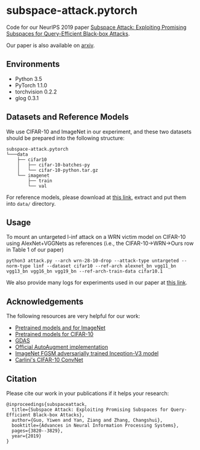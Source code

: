 # subspace-attack.pytorch
Code for our NeurIPS 2019 paper [Subspace Attack: Exploiting Promising Subspaces for Query-Efficient Black-box Attacks](https://papers.nips.cc/paper/8638-subspace-attack-exploiting-promising-subspaces-for-query-efficient-black-box-attacks).

Our paper is also available on [arxiv](https://arxiv.org/pdf/1906.04392.pdf).

## Environments
* Python 3.5
* PyTorch 1.1.0
* torchvision 0.2.2
* glog 0.3.1

## Datasets and Reference Models
We use CIFAR-10 and ImageNet in our experiment, and these two datasets should be prepared into the following structure:

```
subspace-attack.pytorch  
└───data
    ├── cifar10 
    │   ├── cifar-10-batches-py
    │   └── cifar-10-python.tar.gz
    └── imagenet 
        ├── train
        └── val
```

For reference models, please download at [this link](https://drive.google.com/file/d/1aXTmN2AyNLdZ8zOeyLzpVbRHZRZD0fW0/view?usp=sharing), extract and put them into ```data/``` directory.

## Usage
To mount an untargeted l-inf attack on a WRN victim model on CIFAR-10 using AlexNet+VGGNets as references (i.e., the CIFAR-10->WRN->Ours row in Table 1 of our paper)

```
python3 attack.py --arch wrn-28-10-drop --attack-type untargeted --norm-type linf --dataset cifar10 --ref-arch alexnet_bn vgg11_bn vgg13_bn vgg16_bn vgg19_bn --ref-arch-train-data cifar10.1
```

We also provide many logs for experiments used in our paper at [this link](https://drive.google.com/file/d/1hNpWgmlUGjEfFpNcPq1ULfyYHf6RkoM-/view?usp=sharing).

## Acknowledgements
The following resources are very helpful for our work:

* [Pretrained models and for ImageNet](https://github.com/Cadene/pretrained-models.pytorch)
* [Pretrained models for CIFAR-10](https://github.com/bearpaw/pytorch-classification)
* [GDAS](https://github.com/D-X-Y/GDAS)
* [Official AutoAugment implementation](https://github.com/tensorflow/models/tree/master/research/autoaugment)
* [ImageNet FGSM adversarially trained Inception-V3 model](https://github.com/tensorflow/models/tree/master/research/adv_imagenet_models)
* [Carlini's CIFAR-10 ConvNet](https://github.com/carlini/nn_robust_attacks)

## Citation
Please cite our work in your publications if it helps your research:

```
@inproceedings{subspaceattack,
  title={Subspace Attack: Exploiting Promising Subspaces for Query-Efficient Black-box Attacks},
  author={Guo, Yiwen and Yan, Ziang and Zhang, Changshui},
  booktitle={Advances in Neural Information Processing Systems},
  pages={3820--3829},
  year={2019}
}
```
